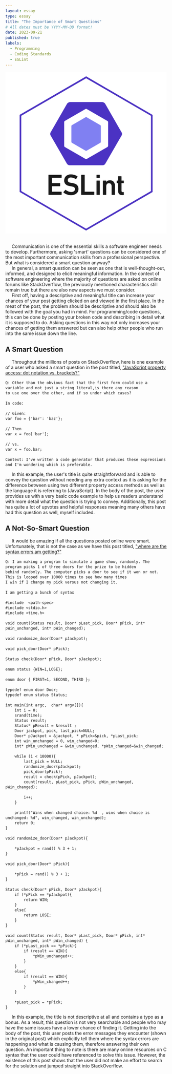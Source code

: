```yaml
---
layout: essay
type: essay
title: "The Importance of Smart Questions"
# All dates must be YYYY-MM-DD format!
date: 2023-09-21
published: true
labels:
  - Programming
  - Coding Standards
  - ESLint
---
```

<p align="center">
<img class="img-fluid" src="../img/eslint/eslint.png">
</p>


## 
&nbsp;&nbsp;&nbsp;&nbsp; Communication is one of the essential skills a software engineer needs to develop. Furthermore, asking 'smart' questions can be considered one of the most important communication skills from a professional perspective. But what is considered a smart question anyway? 
<br> 
&nbsp;&nbsp;&nbsp;&nbsp; In general, a smart question can be seen as one that is well-thought-out, informed, and designed to elicit meaningful information. In the context of software engineering where the majority of questions are asked on online forums like StackOverflow, the previously mentioned characteristics still remain true but there are also new aspects we must consider. 
<br>
&nbsp;&nbsp;&nbsp;&nbsp; First off, having a descriptive and meaningful title can increase your chances of your post getting clicked on and viewed in the first place. In the meat of the post, the problem should be descriptive and should also be followed with the goal you had in mind. For programming/code questions, this can be done by posting your broken code and describing in detail what it is supposed to do. Asking questions in this way not only increases your chances of getting them answered but can also help other people who run into the same issue down the line. 

## A Smart Question
&nbsp;&nbsp;&nbsp;&nbsp; Throughout the millions of posts on StackOverflow, here is one example of a user who asked a smart question in the post titled, ["JavaScript property access: dot notation vs. brackets?"](https://stackoverflow.com/questions/4968406/javascript-property-access-dot-notation-vs-brackets)
```
Q: Other than the obvious fact that the first form could use a variable and not just a string literal,is there any reason
to use one over the other, and if so under which cases?

In code:

// Given:
var foo = {'bar': 'baz'};

// Then
var x = foo['bar'];

// vs. 
var x = foo.bar;

Context: I've written a code generator that produces these expressions and I'm wondering which is preferable.
```
&nbsp;&nbsp;&nbsp;&nbsp; In this example, the user's title is quite straightforward and is able to convey the question without needing any extra context as it is asking for the difference between using two different property access methods as well as the language it is referring to (JavaScript). In the body of the post, the user provides us with a very basic code example to help us readers understand with more detail what the question is trying to convey. Additionally, this post has quite a lot of upvotes and helpful responses meaning many others have had this question as well, myself included. 

## A Not-So-Smart Question
&nbsp;&nbsp;&nbsp;&nbsp; It would be amazing if all the questions posted online were smart. Unfortunately, that is not the case as we have this post titled, ["where are the syntax errors am getting?"](https://stackoverflow.com/questions/30449692/where-are-the-syntax-errors-am-getting)
```
Q: I am making a program to simulate a game show, randomly. The program picks 1 of three doors for the prize to be hidden
behind randomly. The computer picks a door to see if it won or not. This is looped over 10000 times to see how many times
I win if I change my pick versus not changing it.

I am getting a bunch of syntax

#include  <path-spec>
#include <stdio.h>
#include <time.h>

void count(Status result, Door* pLast_pick, Door* pPick, int* pWin_unchanged, int* pWin_changed);

void randomize_door(Door* pJackpot);

void pick_door(Door* pPick);

Status check(Door* pPick, Door* pJackpot);

enum status {WIN=1,LOSE};

enum door { FIRST=1, SECOND, THIRD };

typedef enum door Door;
typedef enum status Status;

int main(int argc,  char* argv[]){
    int i = 0;
    srand(time);
    Status result;
    Status* pResult = &result ;
    Door jackpot, pick, last_pick=NULL;
    Door* pJackpot = &jackpot, * pPick=&pick, *pLast_pick;
    int win_unchanged = 0, win_changed=0;
    int* pWin_unchanged = &win_unchanged, *pWin_changed=&win_changed;

    while (i < 10000){
        last_pick = NULL;
        randomize_door(pJackpot);
        pick_door(pPick);
        result = check(pPick, pJackpot);
        count(result, pLast_pick, pPick, pWin_unchanged, pWin_changed);

        i++;
    }

    printf("Wins when changed choice: %d  , wins when choice is unchanged: %d", win_changed, win_unchanged);
    return 0;
}

void randomize_door(Door* pJackpot){

    *pJackpot = rand() % 3 + 1;
}

void pick_door(Door* pPick){

    *pPick = rand() % 3 + 1;
}

Status check(Door* pPick, Door* pJackpot){
    if (*pPick == *pJackpot){
        return WIN;
    }
    else{
        return LOSE;
    }
}

void count(Status result, Door* pLast_pick, Door* pPick, int* pWin_unchanged, int* pWin_changed) {
    if (*pLast_pick == *pPick){
        if (result == WIN){
            *pWin_unchanged++;
        }
    }
    else{
        if (result == WIN){
            *pWin_changed++;
        }
    }

    *pLast_pick = *pPick;
}

```
&nbsp;&nbsp;&nbsp;&nbsp; In this example, the title is not descriptive at all and contains a typo as a bonus. As a result, this question is not very searchable and people who may have the same issues have a lower chance of finding it. Getting into the body of the post, this user posts the error messages they encounter (shown in the original post) which explicitly tell them where the syntax errors are happening and what is causing them, therefore answering their own question. An important thing to note is there are many online resources on C syntax that the user could have referenced to solve this issue. However, the existence of this post shows that the user did not make an effort to search for the solution and jumped straight into StackOverflow.
